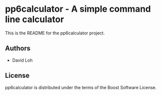 pp6calculator - A simple command line calculator
================================================
This is the README for the pp6calculator project.

Authors
-------
- David Loh

License
-------
pp6calculator is distributed under the terms of the Boost Software License.